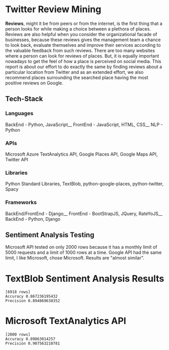 # Twitter Review Mining
**Reviews**, might it be from peers or from the internet, is the first thing that a person looks for while making a choice between a plethora of places. Reviews are also helpful when you consider the organizational facade of businesses, because these reviews gives the management team a chance to look back, evaluate themselves and improve their services according to the valuable feedback from such reviews. There are too many websites where a person can look for reviews of places. But, it is equally important nowadays to get the feel of how a place is perceived on social media. This report is about our effort to do exactly the same by finding reviews about a particular location from Twitter and as an extended effort, we also recommend places surrounding the searched place having the most positive reviews on Google.

## Tech-Stack
### Languages
BackEnd - Python, JavaScript__
FrontEnd - JavaScript, HTML, CSS__
NLP - Python

### APIs
Microsoft Azure TextAnalytics API, Google Places API, Google Maps API, Twitter API

### Libraries
Python Standard Libraries, TextBlob, python-google-places, python-twitter, Spacy

### Frameworks
BackEnd/FrontEnd - Django__
FrontEnd - BootStrapJS, JQuery, RateYoJS__
BackEnd - Python, Django

## Sentiment Analysis Testing
Microsoft API tested on only 2000 rows because it has a monthly limit of 5000 requests and a limit of 1000 rows at a time.
Google API had the same limit, I like Microsoft, chose Microsoft.
Results are "almost similar". 

# TextBlob Sentiment Analysis Results
    [6918 rows]
    Accuracy 0.867236195432
    Precision 0.894869638352
# Microsoft TextAnalytics API
    [2000 rows]
    Accuracy 0.89863014257
    Precision 0.907563210781

